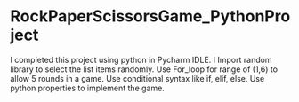 # RockPaperScissorsGame_PythonProject
I completed this project using python in Pycharm IDLE.
I Import random library to select the list items randomly.
Use For_loop for range of (1,6) to allow 5 rounds in a game.
Use conditional syntax like if, elif, else.
Use python properties to implement the game.
